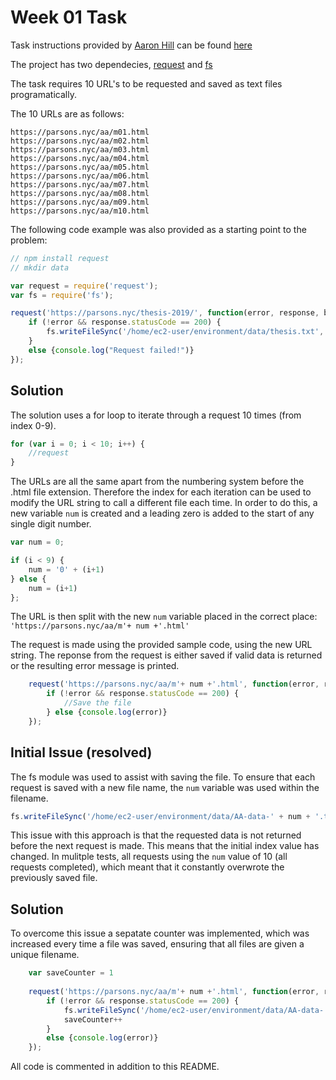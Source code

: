 # Week 01 Task
Task instructions provided by [Aaron Hill](https://github.com/aaronxhill) can be found [here](https://github.com/visualizedata/data-structures/blob/master/weekly_assignment_01.md)

The project has two dependecies, [request](https://www.npmjs.com/package/request) and [fs](https://www.npmjs.com/package/fs)

The task requires 10 URL's to be requested and saved as text files programatically. 

The 10 URLs are as follows:
```
https://parsons.nyc/aa/m01.html  
https://parsons.nyc/aa/m02.html  
https://parsons.nyc/aa/m03.html  
https://parsons.nyc/aa/m04.html  
https://parsons.nyc/aa/m05.html  
https://parsons.nyc/aa/m06.html  
https://parsons.nyc/aa/m07.html  
https://parsons.nyc/aa/m08.html  
https://parsons.nyc/aa/m09.html  
https://parsons.nyc/aa/m10.html   
```

The following code example was also provided as a starting point to the problem:

```javascript
// npm install request
// mkdir data

var request = require('request');
var fs = require('fs');

request('https://parsons.nyc/thesis-2019/', function(error, response, body){
    if (!error && response.statusCode == 200) {
        fs.writeFileSync('/home/ec2-user/environment/data/thesis.txt', body);
    }
    else {console.log("Request failed!")}
});
```
## Solution

The solution uses a for loop to iterate through a request 10 times (from index 0-9).

```javascript
for (var i = 0; i < 10; i++) {
    //request    
}
```

The URLs are all the same apart from the numbering system before the .html file extension.
Therefore the index for each iteration can be used to modify the URL string to call a different file each time.
In order to do this, a new variable `num` is created and a leading zero is added to the start of any single digit number.

```javascript
var num = 0;

if (i < 9) {
    num = '0' + (i+1)
} else {
    num = (i+1)
};
```
The URL is then split with the new `num` variable placed in the correct place: `'https://parsons.nyc/aa/m'+ num +'.html'`

The request is made using the provided sample code, using the new URL string.
The reponse from the request is either saved if valid data is returned or the resulting error message is printed.

```javascript
    request('https://parsons.nyc/aa/m'+ num +'.html', function(error, response, body){
        if (!error && response.statusCode == 200) {
            //Save the file
        } else {console.log(error)}
    });
```
## Initial Issue (resolved)
The fs module was used to assist with saving the file. To ensure that each request is saved with a new file name, the `num` variable was used within the filename.

```javascript
fs.writeFileSync('/home/ec2-user/environment/data/AA-data-' + num + '.txt', body);
```

This issue with this approach is that the requested data is not returned before the next request is made. This means that the initial index value has changed.
In mulitple tests, all requests using the `num` value of 10 (all requests completed), which meant that it constantly overwrote the previously saved file.

## Solution
To overcome this issue a sepatate counter was implemented, which was increased every time a file was saved, ensuring that all files are given a unique filename.

```javascript
    var saveCounter = 1
    
    request('https://parsons.nyc/aa/m'+ num +'.html', function(error, response, body){
        if (!error && response.statusCode == 200) {
            fs.writeFileSync('/home/ec2-user/environment/data/AA-data-' + saveCounter + '.txt', body);
            saveCounter++
        }
        else {console.log(error)}
    });

```

All code is commented in addition to this README.